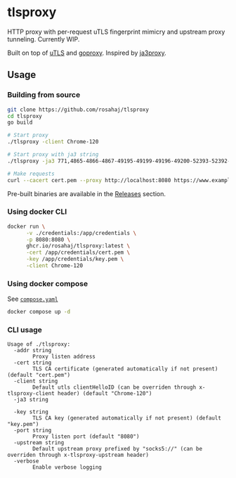 # tlsproxy

HTTP proxy with per-request uTLS fingerprint mimicry and upstream proxy tunneling. Currently WIP.

Built on top of [uTLS](https://github.com/refraction-networking/utls) and [goproxy](https://github.com/elazarl/goproxy/). Inspired by [ja3proxy](https://github.com/LyleMi/ja3proxy).

## Usage

### Building from source

```bash
git clone https://github.com/rosahaj/tlsproxy
cd tlsproxy
go build

# Start proxy
./tlsproxy -client Chrome-120

# Start proxy with ja3 string
./tlsproxy -ja3 771,4865-4866-4867-49195-49199-49196-49200-52393-52392-49171-49172-156-157-47-53,0-23-65281-10-11-35-16-5-13-18-51-45-43-27-17513-21,29-23-24,0

# Make requests
curl --cacert cert.pem --proxy http://localhost:8080 https://www.example.com
```

Pre-built binaries are available in the [Releases](https://github.com/rosahaj/tlsproxy/releases) section.

### Using docker CLI

```bash
docker run \
      -v ./credentials:/app/credentials \
      -p 8080:8080 \
      ghcr.io/rosahaj/tlsproxy:latest \
      -cert /app/credentials/cert.pem \
      -key /app/credentials/key.pem \
      -client Chrome-120
```

### Using docker compose

See [`compose.yaml`](https://github.com/rosahaj/tlsproxy/blob/master/compose.yaml)

```bash
docker compose up -d
```

### CLI usage

```
Usage of ./tlsproxy:
  -addr string
        Proxy listen address
  -cert string
        TLS CA certificate (generated automatically if not present) (default "cert.pem")
  -client string
        Default utls clientHelloID (can be overriden through x-tlsproxy-client header) (default "Chrome-120")
  -ja3 string
      
  -key string
        TLS CA key (generated automatically if not present) (default "key.pem")
  -port string
        Proxy listen port (default "8080")
  -upstream string
        Default upstream proxy prefixed by "socks5://" (can be overriden through x-tlsproxy-upstream header)
  -verbose
        Enable verbose logging
```